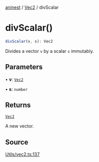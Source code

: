 [aninest](../../index.md) / [Vec2](../index.md) / divScalar

# divScalar()

```ts
divScalar(v, s): Vec2
```

Divides a vector `v` by a scalar `s` immutably.

## Parameters

• **v**: [`Vec2`](../type-aliases/Vec2.md)

• **s**: `number`

## Returns

[`Vec2`](../type-aliases/Vec2.md)

A new vector.

## Source

[Utils/vec2.ts:137](https://github.com/zphrs/aninest/blob/18d4239/src/Utils/vec2.ts#L137)
